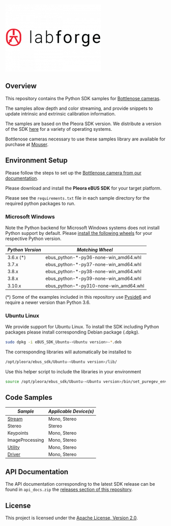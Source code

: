 ![Labforge logo](doc/img/logo-2-300x212.png)

## Overview

This repository contains the Python SDK samples for [Bottlenose cameras](https://www.labforge.ca/features-bottlenose/).

The samples allow depth and color streaming, and provide snippets to update intrinsic and extrinsic calibration 
information. 

The samples are based on the Pleora SDK version. We distribute a version of the
SDK [here](https://github.com/labforge/bottlenose/releases/) for a variety of
operating systems.

Bottlenose cameras necessary to use these samples library are available for purchase at [Mouser](https://www.mouser.ca/manufacturer/labforge/).

## Environment Setup

Please follow the steps to set up the [Bottlenose camera from our documentation](https://docs.labforge.ca/docs).

Please download and install the **Pleora eBUS SDK** for your target platform.

Please see the ```requirements.txt``` file in each sample directory for the
required python packages to run.

### Microsoft Windows

Note the Python backend for Microsoft Windows systems does not install Python
support by default. Please [install the following wheels](https://packaging.python.org/en/latest/tutorials/installing-packages/)
for your respective Python version.

| ***Python Version*** | ***Matching Wheel***                   |
|----------------------|----------------------------------------|
| 3.6.x (*)            | ebus_python-*-py36-none-win_amd64.whl  |
| 3.7.x                | ebus_python-*-py37-none-win_amd64.whl  |
| 3.8.x                | ebus_python-*-py38-none-win_amd64.whl  |
| 3.8.x                | ebus_python-*-py39-none-win_amd64.whl  |
| 3.10.x               | ebus_python-*-py310-none-win_amd64.whl |

(*) Some of the examples included in this repository use [Pyside6](https://doc.qt.io/qtforpython-6/PySide6/QtWidgets/index.html)
and require a newer version than Python 3.6.

### Ubuntu Linux

We provide support for Ubuntu Linux. To install the SDK including Python packages
please install corresponding Debian package (.dpkg).

```bash
sudo dpkg -i eBUS_SDK_Ubuntu-<Ubuntu version>-*.deb
```

The corresponding libraries will automatically be installed to

```bash
/opt/pleora/ebus_sdk/Ubuntu-<Ubuntu version>/lib/
```

Use this helper script to include the libraries in your environment

```bash
source /opt/pleora/ebus_sdk/Ubuntu-<Ubuntu version>/bin/set_puregev_env.sh
```

## Code Samples

| ***Sample***                 | ***Applicable Device(s)*** |
|------------------------------|----------------------------|
| [Stream](stream/README.md)   | Mono, Stereo               |
| Stereo                       | Stereo                     |
| Keypoints                    | Mono, Stereo               |
| ImageProcessing              | Mono, Stereo               |
| [Utility](utility/README.md) | Mono, Stereo               |
| [Driver](driver/README.md)   | Mono, Stereo               |

## API Documentation

The API documentation corresponding to the latest SDK release can be found
in ```api_docs.zip``` the [releases section of this repository](https://github.com/labforge/bottlenose/releases).


## License
This project is licensed under the [Apache License, Version 2.0](LICENSE).